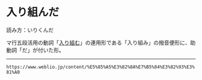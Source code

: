 # 入り組んだ
読み方：いりくんだ

マ行五段活用の動詞「[入り組む](いりくむ（入り組む）)」の連用形である「入り組み」の撥音便形に、助動詞「だ」が付いた形。

---
`https://www.weblio.jp/content/%E5%85%A5%E3%82%8A%E7%B5%84%E3%82%93%E3%81%A0`